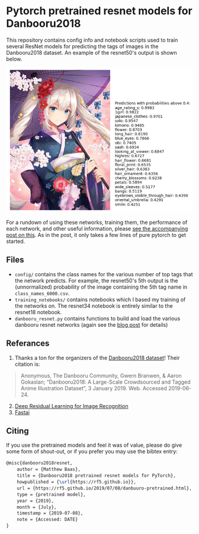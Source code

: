 # Pytorch pretrained resnet models for Danbooru2018
This repository contains config info and notebook scripts used to train several ResNet models for predicting the tags of images in the Danbooru2018 dataset. An example of the resnet50's output is shown below.

![img1](img/danbooru_resnet2.png)

For a rundown of using these networks, training them, the performance of each network, and other useful information, please [see the accompanying post on this](https://rf5.github.io/2019/07/08/danbuuro-pretrained.html). As in the post, it only takes a few lines of pure pytorch to get started. 

## Files
- `config/` contains the class names for the various number of top tags that the network predicts. For example, the resnet50's 5th output is the (unnormalized) probability of the image containing the 5th tag name in `class_names_6000.csv`.
- `training_notebooks/` contains notebooks which I based my training of the networks on. The resnet34 notebook is entirely similar to the resnet18 notebook.
- `danbooru_resnet.py` contains functions to build and load the various danbooru resnet networks (again see the [blog post](https://rf5.github.io/2019/07/08/danbuuro-pretrained.html) for details)

## Referances
1. Thanks a ton for the organizers of the [Danbooru2018 dataset](https://www.gwern.net/Danbooru2018)! Their citation is: 
> Anonymous, The Danbooru Community, Gwern Branwen, & Aaron Gokaslan; “Danbooru2018: A Large-Scale Crowdsourced and Tagged Anime Illustration Dataset”, 3 January 2019. Web. Accessed 2019-06-24. 
2. [Deep Residual Learning for Image Recognition](https://arxiv.org/abs/1512.03385)
3. [Fastai](https://docs.fast.ai)

## Citing
If you use the pretrained models and feel it was of value, please do give some form of shout-out, or if you prefer you may use the bibtex entry:
```tex
@misc{danbooru2018resnet,
    author = {Matthew Baas},
    title = {Danbooru2018 pretrained resnet models for PyTorch},
    howpublished = {\url{https://rf5.github.io}},
    url = {https://rf5.github.io/2019/07/08/danbuuro-pretrained.html},
    type = {pretrained model},
    year = {2019},
    month = {July},
    timestamp = {2019-07-08},
    note = {Accessed: DATE}
}


